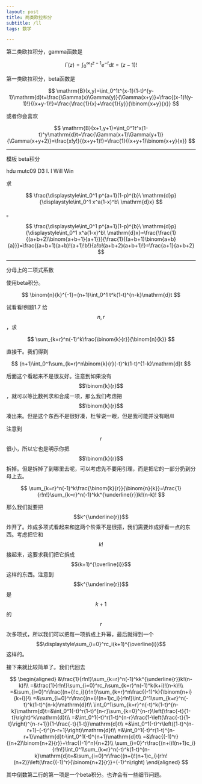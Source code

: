 ```yaml
---
layout: post
title: 两类欧拉积分
subtitle: /ll
tags: 数学

---
```


第二类欧拉积分，gamma函数是

$$
\Gamma(z)=\int_0^\infty t^{z-1}e^{-t}\mathrm{d}t=(z-1)!
$$

第一类欧拉积分，beta函数是

$$
\mathrm{B}(x,y)=\int_0^1t^{x-1}(1-t)^{y-1}\mathrm{d}t=\frac{\Gamma(x)\Gamma(y)}{\Gamma(x+y)}=\frac{(x-1)!(y-1)!}{(x+y-1)!}=\frac{\frac{1}{x}+\frac{1}{y}}{\binom{x+y}{x}}
$$

或者你会喜欢

$$
\mathrm{B}(x+1,y+1)=\int_0^1t^x(1-t)^y\mathrm{d}t=\frac{\Gamma(x+1)\Gamma(y+1)}{\Gamma(x+y+2)}=\frac{x!y!}{(x+y+1)!}=\frac{1}{(x+y+1)\binom{x+y}{x}}
$$

-----

模板 beta积分

hdu mutc09 D3 I. I Will Win

求

$$
\frac{\displaystyle\int_0^1 p^{a+1}(1-p)^{b}\ \mathrm{d}p}{\displaystyle\int_0^1 x^a(1-x)^b\ \mathrm{d}x}
$$

。

$$
\frac{\displaystyle\int_0^1 p^{a+1}(1-p)^{b}\ \mathrm{d}p}{\displaystyle\int_0^1 x^a(1-x)^b\ \mathrm{d}x}=\frac{\frac{1}{(a+b+2)\binom{a+b+1}{a+1}}}{\frac{1}{(a+b+1)\binom{a+b}{a}}}=\frac{(a+b+1)(a+b)!(a+1)!b!}{a!b!(a+b+2)(a+b+1)!}=\frac{a+1}{a+b+2}
$$

-----

分母上的二项式系数

使用beta积分。

$$
\binom{n}{k}^{-1}=(n+1)\int_0^1 t^k(1-t)^{n-k}\mathrm{d}t
$$

试看看!例题1.7 给$$n,r$$，求

$$
\sum_{k=r}^n(-1)^k\frac{\binom{k}{r}}{\binom{n}{k}}
$$

直接干。我们得到

$$
(n+1)\int_0^1\sum_{k=r}^n\binom{k}{r}(-t)^k(1-t)^{1-k}\mathrm{d}t
$$

后面这个看起来不是很友好。注意到如果没有$$\binom{k}{r}$$，就可以等比数列求和合成一项，那么我们考虑把$$\binom{k}{r}$$凑出来。但是这个东西不是很好凑，杜爷说一眼，但是我可能并没有眼/ll

注意到$$r$$很小，所以它也是明示你把$$\binom{k}{r}$$拆掉。但是拆掉了到哪里去呢，可以考虑先不要用引理，而是把它的一部分扔到分母上去。

$$
\sum_{k=r}^n(-1)^k\frac{\binom{k}{r}}{\binom{n}{k}}=\frac{1}{r!n!}\sum_{k=r}^n(-1)^kk^{\underline{r}}k!(n-k)!
$$

那么我们就要把$$k^{\underline{r}}$$炸开了。炸成多项式看起来和这两个阶乘不是很搭，我们需要炸成好看一点的东西。考虑把它和$$k!$$接起来，这要求我们把它拆成$$(k+1)^{\overline{i}}$$这样的东西。注意到$$k^{\underline{r}}$$是$$k+1$$的$$r$$次多项式，所以我们可以把每一项拆成上升幂，最后就得到一个$$\displaystyle\sum_{i=0}^rc_i(k+1)^{\overline{i}}$$这样的。

接下来就比较简单了。我们代回去

$$
\begin{aligned}
&\frac{1}{r!n!}\sum_{k=r}^n(-1)^kk^{\underline{r}}k!(n-k)!\\
=&\frac{1}{r!n!}\sum_{i=0}^rc_i\sum_{k=r}^n(-1)^k(k+i)!(n-k)!\\
=&\sum_{i=0}^r\frac{(n+i)!c_i}{r!n!}\sum_{k=r}^n\frac{(-1)^k}{\binom{n+i}{k+i}}\\
=&\sum_{i=0}^r\frac{(n+i)!(n+1)c_i}{r!n!}\int_0^1\sum_{k=r}^n(-t)^k(1-t)^{n-k}\mathrm{d}t\\
\int_0^1\sum_{k=r}^n(-t)^k(1-t)^{n-k}\mathrm{d}t=&\int_0^1(-t)^r(1-t)^{n-r}\sum_{k=0}^{n-r}\left(\frac{-t}{1-t}\right)^k\mathrm{d}t\\
=&\int_0^1(-t)^r(1-t)^{n-r}\frac{1-\left(\frac{-t}{1-t}\right)^{n-r+1}}{1-\frac{-t}{1-t}}\mathrm{d}t\\
=&\int_0^1(-t)^r\left((1-t)^{n-r+1}-(-t)^{n-r+1}\right)\mathrm{d}t\\
=&\int_0^1(-t)^r(1-t)^{n-r+1}\mathrm{d}t-\int_0^1(-t)^{n+1}\mathrm{d}t\\
=&\frac{(-1)^r}{(n+2)\binom{n+2}{r}}+\frac{(-1)^n}{n+2}\\
\sum_{i=0}^r\frac{(n+i)!(n+1)c_i}{r!n!}\int_0^1\sum_{k=r}^n(-t)^k(1-t)^{n-k}\mathrm{d}t=&\sum_{i=0}^r\frac{(n+i)!(n+1)c_i}{r!n!(n+2)}\left(\frac{(-1)^r}{\binom{n+2}{r}}+(-1)^n\right)
\end{aligned}
$$

其中倒数第二行的第一项是一个beta积分。也许会有一些细节问题。

